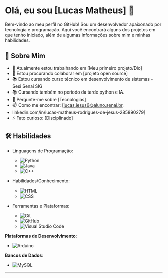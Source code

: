 # Olá, eu sou [Lucas Matheus] 👋

Bem-vindo ao meu perfil no GitHub! Sou um desenvolvedor  apaixonado por tecnologia e programação. 
Aqui você encontrará alguns dos projetos em que tenho iniciado,
além de algumas informações sobre mim e minhas habilidades.

## 🚀 Sobre Mim

- 🔭 Atualmente estou trabalhando em [Meu primeiro projeto/Dio]
- 👯 Estou procurando colaborar em [projeto open source]
- 📚 Estou cursando curso técnico em desenvolvimento de sistemas - Sesi Senai SIG
- 📚 Cursando também no período da tarde python e IA.
- 💬 Pergunte-me sobre [Tecnologias]
- 📫 Como me encontrar: [lucas.jesus6@aluno.senai.br,
- linkedin.com/in/lucas-matheus-rodrigues-de-jesus-285890279]
- ⚡ Fato curioso: [Disciplinado]

## 🛠️ Habilidades

- Linguagens de Programação: 
  - ![Python](https://img.shields.io/badge/Python-3776AB?style=for-the-badge&logo=python&logoColor=white)
  - ![Java](https://img.shields.io/badge/Java-007396?style=for-the-badge&logo=java&logoColor=white)
  - ![C++](https://img.shields.io/badge/C++-00599C?style=for-the-badge&logo=cplusplus&logoColor=white)

- Habilidades/Conhecimento:
  - ![HTML](https://camo.githubusercontent.com/bfe6a48836e87b13a16f1f56f88fee428475c2ac29247992ec9b8bcc7154f881/68747470733a2f2f696d672e736869656c64732e696f2f62616467652f48544d4c352d4533344632363f7374796c653d666f722d7468652d6261646765266c6f676f3d68746d6c35266c6f676f436f6c6f723d7768697465)
  - ![CSS](https://camo.githubusercontent.com/472c222e8f240a48ae51cd9b082a1b857be809dcd851a25150890c2da50c13a5/68747470733a2f2f696d672e736869656c64732e696f2f62616467652f435353332d3135373242363f7374796c653d666f722d7468652d6261646765266c6f676f3d63737333266c6f676f436f6c6f723d7768697465)
        

- Ferramentas e Plataformas:
  - ![Git](https://img.shields.io/badge/Git-F05032?style=for-the-badge&logo=git&logoColor=white)
  - ![GitHub](https://img.shields.io/badge/GitHub-181717?style=for-the-badge&logo=github&logoColor=white)
  - ![Visual Studio Code](https://img.shields.io/badge/Visual_Studio_Code-0078d7?style=for-the-badge&logo=visual%20studio%20code&logoColor=white)
    
**Plataformas de Desenvolvimento**:
  - ![Arduino](https://img.shields.io/badge/Arduino-00979D?style=for-the-badge&logo=arduino&logoColor=white)

**Bancos de Dados**:
  - ![MySQL](https://img.shields.io/badge/MySQL-4479A1?style=for-the-badge&logo=mysql&logoColor=white)
---
